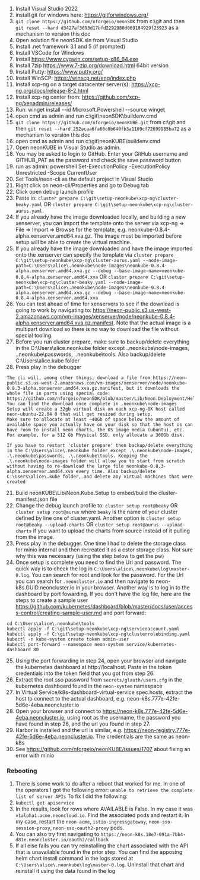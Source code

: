 1. Install Visual Studio 2022
2. install git for windows here: https://gitforwindows.org/
3. `git clone https://github.com/nforgeio/neonSDK` from c:\git and then `git reset --hard d3427af3693d17bfd2292980d069184929f25923` as a mechanism to version this doc
4. Open solution file neonSDK.sln from Visual Studio
5. Install .net framework 3.1 and 5 (if prompted)
6. Install VSCode for Windows
7. Install https://www.cygwin.com/setup-x86_64.exe
8. Install 7zip https://www.7-zip.org/download.html 64bit version
9. Install Putty: https://www.putty.org/
10. Install WinSCP: https://winscp.net/eng/index.php
10. Install xcp-ng on a target datacenter server(s): https://xcp-ng.org/docs/release-8-2.html
10. Install xcp-ng center from: https://github.com/xcp-ng/xenadmin/releases/
11. Run: winget install --id Microsoft.Powershell --source winget
12. open cmd as admin and run c:\git\neonSDK\buildenv.cmd
13. `git clone https://github.com/nforgeio/neonKUBE.git` from c:\git and then `git reset --hard 252acaa6fa68c0b640fb3a1109cf72699985ba72` as a mechanism to version this doc
13. open cmd as admin and run c:\git\neonKUBE\buildenv.cmd
14. Open neonKUBE in Visual Studio as admin.
15. You may be asked to login to GitHub. Enter your GitHub username and GITHUB_PAT as the password and check the save password button
16. run as admin: powershell Set-ExecutionPolicy -ExecutionPolicy Unrestricted -Scope CurrentUser
17. Set Tools/neon-cli as the default project in Visual Studio
18. Right click on neon-cli/Properties and go to Debug tab
19. Click open debug launch profile
20. Paste in: `cluster prepare C:\git\setup-neonkube\xcp-ng\cluster-beaky.yaml` OR `cluster prepare C:\git\setup-neonkube\xcp-ng\cluster-aurus.yaml`. 
20. If you already have the image downloaded locally, and building a new xenserver, you can import the template onto the server via xcp-ng => File => Import => Browse for the template, e.g. neonkube-0.8.4-alpha.xenserver.amd64.xva.gz. The image must be imported before setup will be able to create the virtual machine.
20. If you already have the image downloaded and have the image imported onto the xenserver can specify the template via `cluster prepare C:\git\setup-neonkube\xcp-ng\cluster-aurus.yaml --node-image-path=C:\Users\alice\.neonkube\node-images\neonkube-0.8.4-alpha.xenserver.amd64.xva.gz --debug --base-image-name=neonkube-0.8.4-alpha.xenserver.amd64.xva` OR `cluster prepare C:\git\setup-neonkube\xcp-ng\cluster-beaky.yaml --node-image-path=C:\Users\alice\.neonkube\node-images\neonkube-0.8.4-alpha.xenserver.amd64.xva.gz --debug --base-image-name=neonkube-0.8.4-alpha.xenserver.amd64.xva`
20. You can test ahead of time for xenservers to see if the download is going to work by navigating to: https://neon-public.s3.us-west-2.amazonaws.com/vm-images/xenserver/node/neonkube-0.8.4-alpha.xenserver.amd64.xva.gz.manifest. Note that the actual image is a multipart download so there is no way to download the file without special tooling.
20. Before you run cluster prepare, make sure to backup/delete everything in the C:\Users\alice\.neonkube folder except .\.neonkube\node-images, .\.neonkube\passwords, .\.neonkube\tools. Also backup/delete C:\Users\alice\.kube folder
21. Press play in the debugger 
```
The cli will, among other things, download a file from https://neon-public.s3.us-west-2.amazonaws.com/vm-images/xenserver/node/neonkube-0.8.3-alpha.xenserver.amd64.xva.gz.manifest, but it downloads the whole file in parts using special code: https://github.com/nforgeio/neonSDK/blob/master/Lib/Neon.Deployment/Helper/DeploymentHelper.cs#L206. 
You can find the download once complete in .neonkube\node-images
Setup will create a 32gb virtual disk on each xcp-ng-0X host called neon-ubuntu-22.04 0 that will get resized during setup. 
Make sure to allocate at least ~40Gb of space below the amount of available space you actually have on your disk so that the host os can have room to install neon charts, the OS image media (ubuntu), etc. For example, for a 512 Gb Physical SSD, only allocate a 360Gb disk.

If you have to restart 'cluster prepare' then backup/delete everything in the C:\Users\alice\.neonkube folder except .\.neonkube\node-images, .\.neonkube\passwords, .\.neonkube\tools. Keeping the .\.neonkube\node-images folder will allow you to start from scratch without having to re-download the large file neonkube-0.8.3-alpha.xenserver.amd64.xva every time. Also backup/delete C:\Users\alice\.kube folder, and delete any virtual machines that were created
```
21. Build neonKUBE\Lib\Neon.Kube.Setup to embed/build the cluster-manifest.json file 
22. Change the debug launch profile to: `cluster setup root@beaky` OR `cluster setup root@aurus` where `beaky` is the name of your cluster defined by line one of cluster.yaml. Another option is `cluster setup root@beaky --upload-charts` OR `cluster setup root@aurus --upload-charts` if you want to upload the charts from source instead of it pulling from the image.
23. Press play in the debugger. One time I had to delete the storage class for minio internal and then recreated it as a cstor storage class. Not sure why this was necessary (using the step below to get the pw)
24. Once setup is complete you need to find the Url and password. The quick way is to check the log in `C:\Users\alice\.neonkube\log\master-0.log`. You can search for root and look for the password. For the Url you can search for `.neoncluster.io` and then navigate to neon-k8s.GUID.neoncluster.io in your browser. Another way is to log in to the dashboard by port fowarding. If you don't have the log file, here are the steps to create a sample user https://github.com/kubernetes/dashboard/blob/master/docs/user/access-control/creating-sample-user.md and port forward:
```
cd C:\Users\alice\.neonkube\tools
kubectl apply -f C:\git\setup-neonkube\xcp-ng\serviceaccount.yaml
kubectl apply -f C:\git\setup-neonkube\xcp-ng\clusterrolebinding.yaml
kubectl -n kube-system create token admin-user
kubectl port-forward --namespace neon-system service/kubernetes-dashboard 80
```
25. Using the port forwarding in step 24, open your browser and navigate the kubernetes dashboard at http://localhost. Paste in the token credentials into the token field that you got from step 26.
26. Extract the root sso password from `secrets/glauth/users.cfg` in the kubernetes dashboard found in the `neon-system` namespace
27. In Virtual Service/k8s-dashboard-virtual-service spec.hosts, extract the host to connect to the actual dashboard, e.g. neon-k8s.777e-42fe-5d6e-4eba.neoncluster.io
28. Open your browser and connect to https://neon-k8s.777e-42fe-5d6e-4eba.neoncluster.io, using root as the username, the password you have found in step 26, and the url you found in step 27.
29. Harbor is installed and the url is similar, e.g. https://neon-registry.777e-42fe-5d6e-4eba.neoncluster.io. The credentials are the same as neon-k8s
30. See https://github.com/nforgeio/neonKUBE/issues/1707 about fixing an error with minio


### Rebooting
1. There is some work to do after a reboot that worked for me. In one of the operators I got the following error: `unable to retrieve the complete list of server APIs` To fix I did the following:
2. `kubectl get apiservice`
3. In the results, look for rows where AVAILABLE is False. In my case it was `v1alpha1.acme.neoncloud.io`. Find the associated pods and restart it. In my case, restart the `neon-acme`, `istio-ingressgateway`, `neon-sso-session-proxy`, `neon-sso-oauth2-proxy` pods.
4. You can also try first navigating to `https://neon-k8s.18e7-091a-7bb4-d81e.neoncluster.io/oauth2/callback`
5. If all else fails you can try reinstalling the chart associated with the API that is unavailable found in the prior step. You can find the apposing helm chart install command in the logs stored at `C:\Users\alice\.neonkube\log\master-0.log`. Uninstall that chart and reinstall it using the data found in the log
